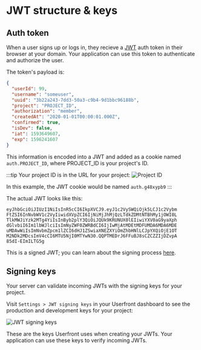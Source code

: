 # JWT structure & keys

## Auth token

When a user signs up or logs in, they recieve a [JWT](/jwt-json-web-token) auth token in their browser at your domain. Your application can use this token to authenticate and authorize the user.

The token's payload is:

```json
{
  "userId": 99,
  "username": "someuser",
  "uuid": "3b22a243-7dd3-50a3-c9b4-9d1bbc96188b",
  "project": "PROJECT_ID",
  "authorization": "member",
  "createdAt": "2020-01-01T00:00:01.000Z",
  "confirmed": true,
  "isDev": false,
  "iat": 1593649607,
  "exp": 1596241607
}
```

This information is encoded into a JWT and added as a cookie named `auth.PROJECT_ID`, where PROJECT_ID is your project's ID.

:::tip
Your project ID is in the URL for your project:
![Project ID](https://res.cloudinary.com/component/image/upload/v1583347563/guide/project_id_ilsrsa.png)

In this example, the JWT cookie would be named `auth.g48xypb9`
:::

The actual JWT looks like this:

```
eyJhbGciOiJIUzI1NiIsInR5cCI6IkpXVCJ9.eyJ1c2VySWQiOjk5LCJ1c2Vybm
FtZSI6InNvbWV1c2VyIiwidXVpZCI6IjNiMjJhMjQzLTdkZDMtNTBhMy1jOWI0L
TlkMWJiYzk2MTg4YiIsInByb2plY3QiOiJQUk9KRUNUX0lEIiwiYXV0aG9yaXph
dGlvbiI6Im1lbWJlciIsImNyZWF0ZWRBdCI6IjIwMjAtMDEtMDFUMDA6MDA6MDE
uMDAwWiIsImNvbmZpcm1lZCI6dHJ1ZSwiaXNEZXYiOmZhbHNlLCJpYXQiOjE1OT
M2NDk2MDcsImV4cCI6MTU5NjI0MTYwN30.QQPTMEDrJ6FFuBJ8sCZCZZIjDZvpA
85dI-EImILTG5g
```

This is a signed JWT; you can learn about the signing process [here](/jwt-json-web-token).

## Signing keys

Your server can validate incoming JWTs with the signing keys for your project.

Visit `Settings > JWT signing keys` in your Userfront dashboard to see the production and development keys for your project:

![JWT signing keys](https://res.cloudinary.com/component/image/upload/v1593723890/permanent/jwt-keys.png)

These are the keys Userfront uses when creating your JWTs. Your application can use these keys to verify incoming JWTs.
